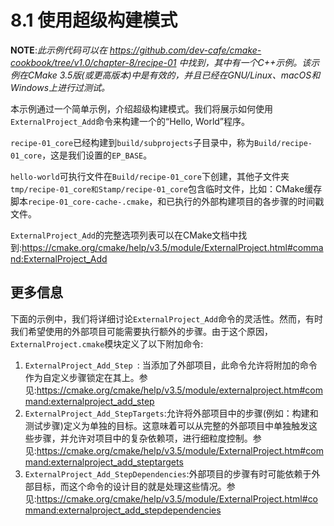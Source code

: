 # 8.1 使用超级构建模式

**NOTE**:*此示例代码可以在 https://github.com/dev-cafe/cmake-cookbook/tree/v1.0/chapter-8/recipe-01 中找到，其中有一个C++示例。该示例在CMake 3.5版(或更高版本)中是有效的，并且已经在GNU/Linux、macOS和Windows上进行过测试。*

本示例通过一个简单示例，介绍超级构建模式。我们将展示如何使用`ExternalProject_Add`命令来构建一个的“Hello, World”程序。

`recipe-01_core`已经构建到`build/subprojects`子目录中，称为`Build/recipe-01_core`，这是我们设置的`EP_BASE`。

`hello-world`可执行文件在`Build/recipe-01_core`下创建，其他子文件夹`tmp/recipe-01_core和Stamp/recipe-01_core`包含临时文件，比如：CMake缓存脚本`recipe-01_core-cache-.cmake`，和已执行的外部构建项目的各步骤的时间戳文件。

`ExternalProject_Add`的完整选项列表可以在CMake文档中找到:https://cmake.org/cmake/help/v3.5/module/ExternalProject.html#command:ExternalProject_Add

## 更多信息

下面的示例中，我们将详细讨论`ExternalProject_Add`命令的灵活性。然而，有时我们希望使用的外部项目可能需要执行额外的步骤。由于这个原因，`ExternalProject.cmake`模块定义了以下附加命令:

1. `ExternalProject_Add_Step `: 当添加了外部项目，此命令允许将附加的命令作为自定义步骤锁定在其上。参见:https://cmake.org/cmake/help/v3.5/module/externalproject.htm#command:externalproject_add_step
2. `ExternalProject_Add_StepTargets`:允许将外部项目中的步骤(例如：构建和测试步骤)定义为单独的目标。这意味着可以从完整的外部项目中单独触发这些步骤，并允许对项目中的复杂依赖项，进行细粒度控制。参见:https://cmake.org/cmake/help/v3.5/module/ExternalProject.htm#command:externalproject_add_steptargets
3. `ExternalProject_Add_StepDependencies`:外部项目的步骤有时可能依赖于外部目标，而这个命令的设计目的就是处理这些情况。参见:https://cmake.org/cmake/help/v3.5/module/ExternalProject.html#command:externalproject_add_stepdependencies